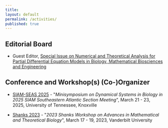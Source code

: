 ```yaml
---
title:
layout: default
permalink: /activities/
published: true
---
```


## Editorial Board

- Guest Editor, [Special Issue on Numerical and Theoretical Analysis for Partial Differential Equation Models in Biology,
Mathematical Biosciences and Engineering](https://www.aimspress.com/mbe/article/6396/special-articles)


## Conference and Workshop(s) (Co-)Organizer
- [SIAM-SEAS 2025](https://math.utk.edu/siam-seas/) - "<i>Minisymposium on Dynamical Systems in Biology in 2025 SIAM Southeastern Atlantic Section Meeting</i>", March 21 - 23, 2025, University of Tennessee, Knoxville 

- [Shanks 2023](https://my.vanderbilt.edu/mathbio/) - "<i>2023 Shanks Workshop on Advances in Mathematical and Theoretical Biology</i>", March 17 - 19, 2023, Vanderbilt University
